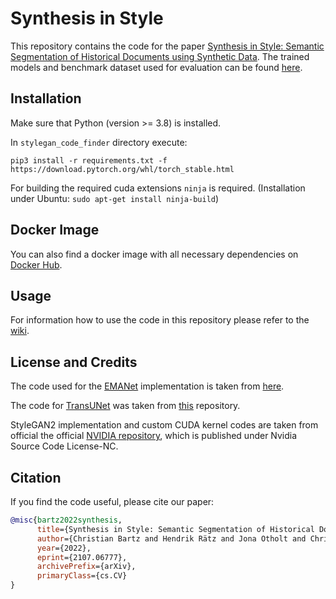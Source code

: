 # Synthesis in Style

This repository contains the code for the paper [Synthesis in Style: Semantic Segmentation of Historical Documents using Synthetic Data](https://arxiv.org/abs/2107.06777).
The trained models and benchmark dataset used for evaluation can be found [here](https://bartzi.de/research/synthesis_in_style).

## Installation

Make sure that Python (version >= 3.8) is installed.

In `stylegan_code_finder` directory execute: 
```
pip3 install -r requirements.txt -f https://download.pytorch.org/whl/torch_stable.html
```

For building the required cuda extensions `ninja` is required. (Installation under Ubuntu: `sudo apt-get install ninja-build`) 

## Docker Image

You can also find a docker image with all necessary dependencies on [Docker Hub](https://hub.docker.com/repository/docker/hendraet/synthesis-in-style).

## Usage

For information how to use the code in this repository please refer to the [wiki](https://github.com/hendraet/synthesis-in-style/wiki/).

## License and Credits

The code used for the [EMANet](https://arxiv.org/abs/1907.13426) implementation is taken from [here](https://github.com/XiaLiPKU/EMANet).

The code for [TransUNet](https://arxiv.org/abs/2102.04306) was taken from [this](https://github.com/Beckschen/TransUNet) repository.

StyleGAN2 implementation and custom CUDA kernel codes are taken from official the official [NVIDIA repository](https://github.com/NVlabs/stylegan2), which is published under Nvidia Source Code License-NC.

## Citation

If you find the code useful, please cite our paper:

```bibtex
@misc{bartz2022synthesis,
      title={Synthesis in Style: Semantic Segmentation of Historical Documents using Synthetic Data}, 
      author={Christian Bartz and Hendrik Rätz and Jona Otholt and Christoph Meinel and Haojin Yang},
      year={2022},
      eprint={2107.06777},
      archivePrefix={arXiv},
      primaryClass={cs.CV}
}
```
